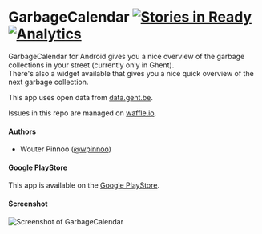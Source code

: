 GarbageCalendar [![Stories in Ready](https://badge.waffle.io/wpinnoo/GarbageCalendar.png?label=ready)](https://waffle.io/wpinnoo/GarbageCalendar)  [![Analytics](https://ga-beacon.appspot.com/UA-XXXXX-X/your-repo/page-name)](https://github.com/igrigorik/ga-beacon)
===============

GarbageCalendar for Android gives you a nice overview of the garbage collections in your street (currently only in Ghent).   
There's also a widget available that gives you a nice quick overview of the next garbage collection.   


This app uses open data from [data.gent.be](http://data.gent.be/datasets/ivago-inzamelkalender-0).

Issues in this repo are managed on [waffle.io](https://waffle.io/wpinnoo/GarbageCalendar).
#### Authors
* Wouter Pinnoo ([@wpinnoo](http://github.com/wpinnoo))

#### Google PlayStore
This app is available on the [Google PlayStore](https://play.google.com/store/apps/details?id=eu.pinnoo.garbagecalendar).

#### Screenshot
![Screenshot of GarbageCalendar](https://raw.github.com/wpinnoo/GarbageCalendar/master/images/screenshots/nl/combi-1.png)
